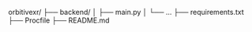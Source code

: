 orbitivexr/
├── backend/
│   ├── main.py
│   └── ...
├── requirements.txt
├── Procfile
├── README.md

